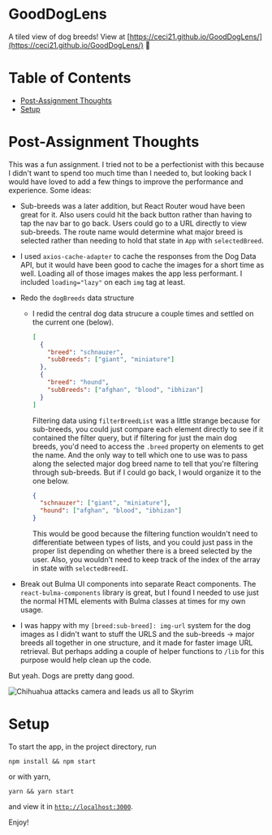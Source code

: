# GoodDogLens

A tiled view of dog breeds! View at [https://ceci21.github.io/GoodDogLens/](https://ceci21.github.io/GoodDogLens/) 🎉

# Table of Contents

- [Post-Assignment Thoughts](#post-assignment-thoughts)
- [Setup](#setup)

# Post-Assignment Thoughts

This was a fun assignment. I tried not to be a perfectionist with this because I didn't want to spend too much time than I needed to, but looking back I would have loved to add a few things to improve the performance and experience. Some ideas:

- Sub-breeds was a later addition, but React Router woud have been great for it. Also users could hit the back button rather than having to tap the nav bar to go back. Users could go to a URL directly to view sub-breeds. The route name would determine what major breed is selected rather than needing to hold that state in `App` with `selectedBreed`.
- I used `axios-cache-adapter` to cache the responses from the Dog Data API, but it would have been good to cache the images for a short time as well. Loading all of those images makes the app less performant. I included `loading="lazy"` on each `img` tag at least.
- Redo the `dogBreeds` data structure

  - I redid the central dog data strucure a couple times and settled on the current one (below).

    ```json
    [
      {
        "breed": "schnauzer",
        "subBreeds": ["giant", "miniature"]
      },
      {
        "breed": "hound",
        "subBreeds": ["afghan", "blood", "ibhizan"]
      }
    ]
    ```

    Filtering data using `filterBreedList` was a little strange because for sub-breeds, you could just compare each element directly to see if it contained the filter query, but if filtering for just the main dog breeds, you'd need to access the `.breed` property on elements to get the name. And the only way to tell which one to use was to pass along the selected major dog breed name to tell that you're filtering through sub-breeds. But if I could go back, I would organize it to the one below.

    ```json
    {
      "schnauzer": ["giant", "miniature"],
      "hound": ["afghan", "blood", "ibhizan"]
    }
    ```

    This would be good because the filtering function wouldn't need to differentiate between types of lists, and you could just pass in the proper list depending on whether there is a breed selected by the user. Also, you wouldn't need to keep track of the index of the array in state with `selectedBreedI`.

- Break out Bulma UI components into separate React components. The `react-bulma-components` library is great, but I found I needed to use just the normal HTML elements with Bulma classes at times for my own usage.
- I was happy with my `[breed:sub-breed]: img-url` system for the dog images as I didn't want to stuff the URLS and the sub-breeds -> major breeds all together in one structure, and it made for faster image URL retrieval. But perhaps adding a couple of helper functions to `/lib` for this purpose would help clean up the code.

But yeah. Dogs are pretty dang good.

![Chihuahua attacks camera and leads us all to Skyrim](https://media3.giphy.com/media/Qu7RaOmmlyvkrnPCm9/giphy.gif)

# Setup

To start the app, in the project directory, run

```
npm install && npm start
```

or with yarn,

```
yarn && yarn start
```

and view it in [`http://localhost:3000`](http://localhost:3000).

Enjoy!
